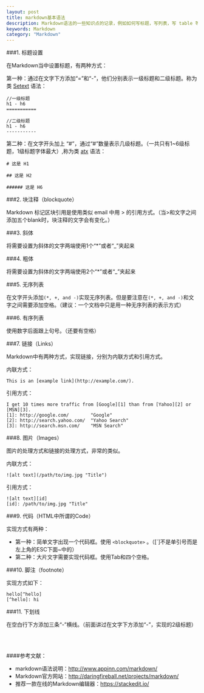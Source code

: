 ```yaml
---
layout: post
title: markdown基本语法
description: Markdown语法的一些知识点的记录，例如如何写标题，写列表，写 table 等。
keywords: Markdown
category: "Markdown"
---
```


###1. 标题设置

在Markdown当中设置标题，有两种方式： 

第一种：通过在文字下方添加“=”和“-”，他们分别表示一级标题和二级标题。称为类 <a href="http://docutils.sourceforge.net/mirror/setext.html" target="_blank" title="">Setext</a> 语法：

```
//一级标题
h1 - h6
===========

//二级标题
h1 - h6
-----------
```

<!-- more -->
第二种：在文字开头加上 “#”，通过“#”数量表示几级标题。（一共只有1~6级标题，1级标题字体最大）,称为类 <a href="http://www.aaronsw.com/2002/atx/" target="_blank" title="">atx</a> 语法：

```
# 这是 H1

## 这是 H2

###### 这是 H6
```

###2. 块注释（blockquote）

Markdown 标记区块引用是使用类似 email 中用 > 的引用方式。（当>和文字之间添加五个blank时，块注释的文字会有变化。）

###3. 斜体

将需要设置为斜体的文字两端使用1个“*”或者“_”夹起来

###4. 粗体

将需要设置为斜体的文字两端使用2个“*”或者“_”夹起来

###5. 无序列表

在文字开头添加`(*, +, and -)`实现无序列表。但是要注意在`(*, +, and -)`和文字之间需要添加空格。（建议：一个文档中只是用一种无序列表的表示方式）

###6. 有序列表

使用数字后面跟上句号。（还要有空格）

###7. 链接（Links）

Markdown中有两种方式，实现链接，分别为内联方式和引用方式。

  内联方式：

    This is an [example link](http://example.com/).

  引用方式：

    I get 10 times more traffic from [Google][1] than from [Yahoo][2] or [MSN][3].  
    [1]: http://google.com/        "Google" 
    [2]: http://search.yahoo.com/  "Yahoo Search" 
    [3]: http://search.msn.com/    "MSN Search"
 

###8. 图片（Images）

图片的处理方式和链接的处理方式，非常的类似。

  内联方式：

    ![alt text](/path/to/img.jpg "Title")

  引用方式：

    ![alt text][id] 
    [id]: /path/to/img.jpg "Title"

###9. 代码（HTML中所谓的Code）

实现方式有两种：

- 第一种：简单文字出现一个代码框。使用 `<blockquote>` 。（[`]不是单引号而是左上角的ESC下面~中的）
- 第二种：大片文字需要实现代码框。使用Tab和四个空格。

###10. 脚注（footnote）

实现方式如下：

    hello[^hello]
    [^hello]: hi

###11. 下划线

在空白行下方添加三条“-”横线。（前面讲过在文字下方添加“-”，实现的2级标题）

<br><br>

####参考文献：

- markdown语法说明：<a rel="nofollow" href="http://www.appinn.com/markdown/" target="_blank" title="">http://www.appinn.com/markdown/</a> <br>
- Markdown官方网站：<a rel="nofollow" href="http://daringfireball.net/projects/markdown/ " target="_blank" title="">http://daringfireball.net/projects/markdown/</a> <br>
- 推荐一款在线的Markdown编辑器：<a rel="nofollow" href="https://stackedit.io/ " target="_blank" title="">https://stackedit.io/ </a>